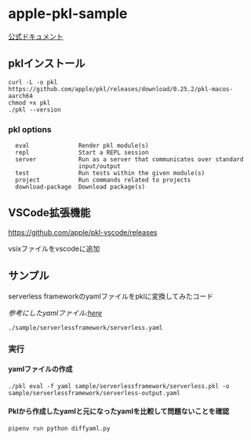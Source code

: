 # apple-pkl-sample

[公式ドキュメント](https://pkl-lang.org/main/current/index.html)

## pklインストール

```shell
curl -L -o pkl https://github.com/apple/pkl/releases/download/0.25.2/pkl-macos-aarch64
chmod +x pkl
./pkl --version
```

### pkl options

```shell
  eval              Render pkl module(s)
  repl              Start a REPL session
  server            Run as a server that communicates over standard
                    input/output
  test              Run tests within the given module(s)
  project           Run commands related to projects
  download-package  Download package(s)
```

## VSCode拡張機能

https://github.com/apple/pkl-vscode/releases

vsixファイルをvscodeに追加


## サンプル

serverless frameworkのyamlファイルをpklに変換してみたコード

*参考にしたyamlファイル:[here](https://dev.classmethod.jp/articles/serverless-yml-read-external-file/)*

`./sample/serverlessframework/serverless.yaml`

### 実行

#### yamlファイルの作成

```shell
./pkl eval -f yaml sample/serverlessframework/serverless.pkl -o sample/serverlessframework/serverless-output.yaml
```

#### Pklから作成したyamlと元になったyamlを比較して問題ないことを確認

```shell
pipenv run python diffyaml.py
```
